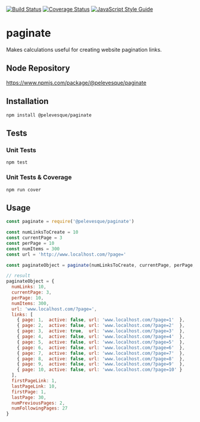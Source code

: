 [![Build Status](https://travis-ci.org/pelevesque/paginate.svg?branch=master)](https://travis-ci.org/pelevesque/paginate)
[![Coverage Status](https://coveralls.io/repos/github/pelevesque/paginate/badge.svg?branch=master)](https://coveralls.io/github/pelevesque/paginate?branch=master)
[![JavaScript Style Guide](https://img.shields.io/badge/code_style-standard-brightgreen.svg)](https://standardjs.com)

# paginate

Makes calculations useful for creating website pagination links.

## Node Repository

https://www.npmjs.com/package/@pelevesque/paginate

## Installation

`npm install @pelevesque/paginate`

## Tests

### Unit Tests

`npm test`

### Unit Tests & Coverage

`npm run cover`

## Usage

```js
const paginate = require('@pelevesque/paginate')

const numLinksToCreate = 10
const currentPage = 3
const perPage = 10
const numItems = 300
const url = 'http://www.localhost.com/?page='

const paginateObject = paginate(numLinksToCreate, currentPage, perPage, numItems, url)

// result
paginateObject = {
  numLinks: 10,
  currentPage: 3,
  perPage: 10,
  numItems: 300,
  url: 'www.localhost.com/?page=',
  links: [
    { page: 1,  active: false, url: 'www.localhost.com/?page=1'  },
    { page: 2,  active: false, url: 'www.localhost.com/?page=2'  },
    { page: 3,  active: true,  url: 'www.localhost.com/?page=3'  },
    { page: 4,  active: false, url: 'www.localhost.com/?page=4'  },
    { page: 5,  active: false, url: 'www.localhost.com/?page=5'  },
    { page: 6,  active: false, url: 'www.localhost.com/?page=6'  },
    { page: 7,  active: false, url: 'www.localhost.com/?page=7'  },
    { page: 8,  active: false, url: 'www.localhost.com/?page=8'  },
    { page: 9,  active: false, url: 'www.localhost.com/?page=9'  },
    { page: 10, active: false, url: 'www.localhost.com/?page=10' }
  ],
  firstPageLink: 1,
  lastPageLink: 10,
  firstPage: 1,
  lastPage: 30,
  numPreviousPages: 2,
  numFollowingPages: 27
}
```
